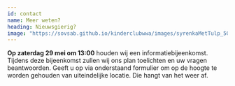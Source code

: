 ```yaml
---
id: contact
name: Meer weten?
heading: Nieuwsgierig?
image: "https://sovsab.github.io/kinderclubwwa/images/syrenkaMetTulp_500x500.png"
---
```

**Op zaterdag 29 mei om 13:00** houden wij een informatiebijeenkomst. Tijdens deze bijeenkomst zullen wij ons plan toelichten en uw vragen beantwoorden. Geeft u op via onderstaand formulier om op de hoogte te worden gehouden van uiteindelijke locatie. Die hangt van het weer af.

